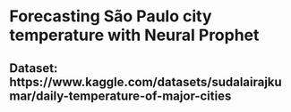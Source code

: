 <h1>Forecasting São Paulo city temperature with Neural Prophet</h1>

<h2>Dataset: https://www.kaggle.com/datasets/sudalairajkumar/daily-temperature-of-major-cities</h2>
